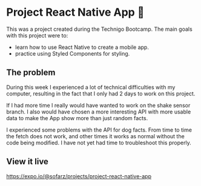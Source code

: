 # Project React Native App 📱
This was a project created during the Technigo Bootcamp. 
The main goals with this project were to:
- learn how to use React Native to create a mobile app.
- practice using Styled Components for styling.

## The problem
During this week I experienced a lot of technical difficulties with my computer, resulting in the fact that I only had 2 days to work on this project. 

If I had more time I really would have wanted to work on the shake sensor branch. I also would have chosen a more interesting API with more usable data to make the App show more than just random facts.

I experienced some problems with the API for dog facts. From time to time the fetch does not work, and other times it works as normal without the code being modified. I have not yet had time to troubleshoot this properly. 

## View it live

https://expo.io/@sofarz/projects/project-react-native-app

